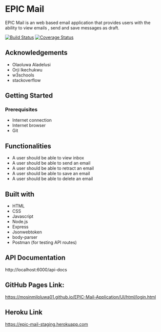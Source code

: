# EPIC Mail
EPIC Mail is an web based email application that provides users with the ability to view emails , send and save messages as draft.

[![Build Status](https://travis-ci.org/mosinmiloluwa01/EPIC-Mail-Application.svg?branch=develop)](https://travis-ci.org/mosinmiloluwa01/EPIC-Mail-Application)
[![Coverage Status](https://coveralls.io/repos/github/mosinmiloluwa01/EPIC-Mail-Application/badge.svg?branch=develop)](https://coveralls.io/github/mosinmiloluwa01/EPIC-Mail-Application?branch=develop)



## Acknowledgements
* Olaoluwa Aladelusi
* Orji Ikechukwu
* w3schools
* stackoverflow

## Getting Started
### Prerequisites
* Internet connection
* Internet browser
* Git

## Functionalities
* A user should be able to view inbox
* A user should be able to send an email
* A user should be able to retract an email
* A user should be able to save an email
* A user should be able to delete an email

## Built with
* HTML
* CSS
* Javascript
* Node.js
* Express
* Jsonwebtoken
* body-parser
* Postman (for testing API routes)

## API Documentation
http://localhost:6000/api-docs

## GitHub Pages Link:
https://mosinmiloluwa01.github.io/EPIC-Mail-Application/UI/html/login.html

## Heroku Link
https://epic-mail-staging.herokuapp.com


